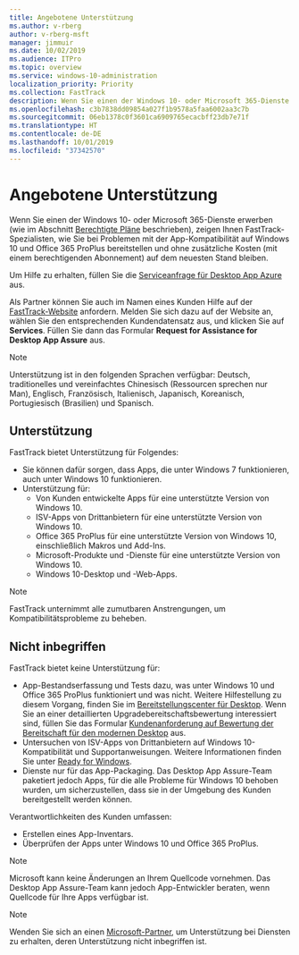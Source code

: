 ```yaml
---
title: Angebotene Unterstützung
ms.author: v-rberg
author: v-rberg-msft
manager: jimmuir
ms.date: 10/02/2019
ms.audience: ITPro
ms.topic: overview
ms.service: windows-10-administration
localization_priority: Priority
ms.collection: FastTrack
description: Wenn Sie einen der Windows 10- oder Microsoft 365-Dienste erwerben, zeigen Ihnen FastTrack-Spezialisten, wie Sie auf Windows 10 und Office 365 ProPlus bereitstellen und ohne zusätzliche Kosten (mit einem berechtigenden Abonnement) auf dem neuesten Stand bleiben.
ms.openlocfilehash: c3b7838dd09854a027f1b9578a5faa6002aa3c7b
ms.sourcegitcommit: 06eb1378c0f3601ca6909765ecacbff23db7e71f
ms.translationtype: HT
ms.contentlocale: de-DE
ms.lasthandoff: 10/01/2019
ms.locfileid: "37342570"
---
```

# <a name="assistance-offered"></a>Angebotene Unterstützung  

Wenn Sie einen der Windows 10- oder Microsoft 365-Dienste erwerben (wie im Abschnitt [Berechtigte Pläne](M365-eligible-services-and-plans.md) beschrieben), zeigen Ihnen FastTrack-Spezialisten, wie Sie bei Problemen mit der App-Kompatibilität auf Windows 10 und Office 365 ProPlus bereitstellen und ohne zusätzliche Kosten (mit einem berechtigenden Abonnement) auf dem neuesten Stand bleiben.

Um Hilfe zu erhalten, füllen Sie die [Serviceanfrage für Desktop App Azure](https://go.microsoft.com/fwlink/?linkid=2022721) aus.

Als Partner können Sie auch im Namen eines Kunden Hilfe auf der [FastTrack-Website](https://go.microsoft.com/fwlink/?linkid=780698) anfordern. Melden Sie sich dazu auf der Website an, wählen Sie den entsprechenden Kundendatensatz aus, und klicken Sie auf **Services**. Füllen Sie dann das Formular **Request for Assistance for Desktop App Assure** aus.

> [!NOTE]
> Unterstützung ist in den folgenden Sprachen verfügbar: Deutsch, traditionelles und vereinfachtes Chinesisch (Ressourcen sprechen nur Man), Englisch, Französisch, Italienisch, Japanisch, Koreanisch, Portugiesisch (Brasilien) und Spanisch. 

## <a name="assistance"></a>Unterstützung

FastTrack bietet Unterstützung für Folgendes:
- Sie können dafür sorgen, dass Apps, die unter Windows 7 funktionieren, auch unter Windows 10 funktionieren.
- Unterstützung für:
    - Von Kunden entwickelte Apps für eine unterstützte Version von Windows 10.
    - ISV-Apps von Drittanbietern für eine unterstützte Version von Windows 10.
    - Office 365 ProPlus für eine unterstützte Version von Windows 10, einschließlich Makros und Add-Ins.
    - Microsoft-Produkte und -Dienste für eine unterstützte Version von Windows 10.
    - Windows 10-Desktop und -Web-Apps.
> [!NOTE]
> FastTrack unternimmt alle zumutbaren Anstrengungen, um Kompatibilitätsprobleme zu beheben. 

## <a name="out-of-scope"></a>Nicht inbegriffen

FastTrack bietet keine Unterstützung für:
- App-Bestandserfassung und Tests dazu, was unter Windows 10 und Office 365 ProPlus funktioniert und was nicht. Weitere Hilfestellung zu diesem Vorgang, finden Sie im [Bereitstellungscenter für Desktop](https://go.microsoft.com/fwlink/?linkid=2080140). Wenn Sie an einer detaillierten Upgradebereitschaftsbewertung interessiert sind, füllen Sie das Formular [Kundenanforderung auf Bewertung der Bereitschaft für den modernen Desktop](https://go.microsoft.com/fwlink/?linkid=2053818) aus.
- Untersuchen von ISV-Apps von Drittanbietern auf Windows 10-Kompatibilität und Supportanweisungen. Weitere Informationen finden Sie unter [Ready for Windows](https://go.microsoft.com/fwlink/?linkid=2054580).
- Dienste nur für das App-Packaging. Das Desktop App Assure-Team paketiert jedoch Apps, für die alle Probleme für Windows 10 behoben wurden, um sicherzustellen, dass sie in der Umgebung des Kunden bereitgestellt werden können.

Verantwortlichkeiten des Kunden umfassen:
- Erstellen eines App-Inventars.
- Überprüfen der Apps unter Windows 10 und Office 365 ProPlus.

> [!NOTE]
> Microsoft kann keine Änderungen an Ihrem Quellcode vornehmen. Das Desktop App Assure-Team kann jedoch App-Entwickler beraten, wenn Quellcode für Ihre Apps verfügbar ist.

> [!NOTE]
> Wenden Sie sich an einen [Microsoft-Partner](https://go.microsoft.com/fwlink/?linkid=2080150), um Unterstützung bei Diensten zu erhalten, deren Unterstützung nicht inbegriffen ist.
